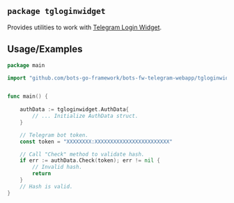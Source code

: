 ## `package tgloginwidget`

Provides utilities to work with [Telegram Login Widget](https://core.telegram.org/widgets/login).

## Usage/Examples

```go
package main

import "github.com/bots-go-framework/bots-fw-telegram-webapp/tgloginwidget"


func main() {
	
	authData := tgloginwidget.AuthData{
		// ... Initialize AuthData struct.
	}

	// Telegram bot token.
	const token = "XXXXXXXX:XXXXXXXXXXXXXXXXXXXXXXXX"

	// Call "Check" method to validate hash.
	if err := authData.Check(token); err != nil {
		// Invalid hash.
		return
	}
	// Hash is valid.
}
```